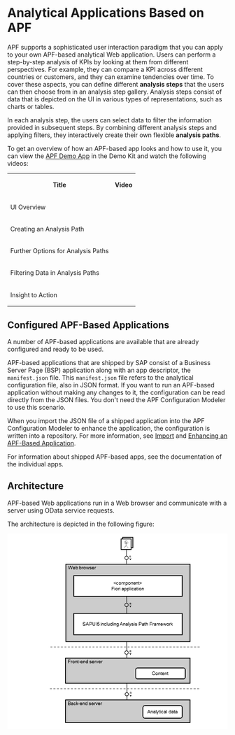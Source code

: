 <!-- loio46467c53595a6655e10000000a423f68 -->

# Analytical Applications Based on APF

APF supports a sophisticated user interaction paradigm that you can apply to your own APF-based analytical Web application. Users can perform a step-by-step analysis of KPIs by looking at them from different perspectives. For example, they can compare a KPI across different countries or customers, and they can examine tendencies over time. To cover these aspects, you can define different **analysis steps** that the users can then choose from in an analysis step gallery. Analysis steps consist of data that is depicted on the UI in various types of representations, such as charts or tables.

In each analysis step, the users can select data to filter the information provided in subsequent steps. By combining different analysis steps and applying filters, they interactively create their own flexible **analysis paths**.

To get an overview of how an APF-based app looks and how to use it, you can view the [APF Demo App](https://ui5.sap.com/test-resources/sap/apf/demokit/app/index.html) in the Demo Kit and watch the following videos:


<table>
<tr>
<th valign="top">

Title



</th>
<th valign="top">

Video



</th>
</tr>
<tr>
<td valign="top">

UI Overview



</td>
<td valign="top">





</td>
</tr>
<tr>
<td valign="top">

Creating an Analysis Path



</td>
<td valign="top">





</td>
</tr>
<tr>
<td valign="top">

Further Options for Analysis Paths



</td>
<td valign="top">





</td>
</tr>
<tr>
<td valign="top">

Filtering Data in Analysis Paths



</td>
<td valign="top">





</td>
</tr>
<tr>
<td valign="top">

Insight to Action



</td>
<td valign="top">





</td>
</tr>
</table>



## Configured APF-Based Applications

A number of APF-based applications are available that are already configured and ready to be used.

APF-based applications that are shipped by SAP consist of a Business Server Page \(BSP\) application along with an app descriptor, the `manifest.json` file. This `manifest.json` file refers to the analytical configuration file, also in JSON format. If you want to run an APF-based application without making any changes to it, the configuration can be read directly from the JSON files. You don't need the APF Configuration Modeler to use this scenario.

When you import the JSON file of a shipped application into the APF Configuration Modeler to enhance the application, the configuration is written into a repository. For more information, see [Import](import-6528aa8.md) and [Enhancing an APF-Based Application](enhancing-an-apf-based-application-b247999.md).

For information about shipped APF-based apps, see the documentation of the individual apps.



## Architecture

APF-based Web applications run in a Web browser and communicate with a server using OData service requests.

The architecture is depicted in the following figure:

![](images/UI5_APF_2TIERARCHITECTURE_25467c5.png)

